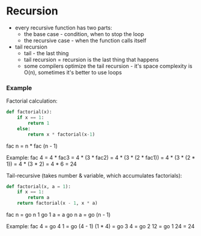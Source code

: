 # Recursion
* every recursive function has two parts:
    * the base case - condition, when to stop the loop
    * the recursive case - when the function calls itself
* tail recursion 
    * tail - the last thing
    * tail recursion = recursion is the last thing that happens 
    * some compilers optimize the tail recursion - it's space complexity is O(n), sometimes it's better to use loops
  

### Example
Factorial calculation:
```python
def factorial(x):
    if x == 1:
        return 1
    else:
        return x * factorial(x-1)
```
fac n = n * fac (n - 1)

Example: 
fac 4 = 4 * fac3
      = 4 * (3 * fac2)
      = 4 * (3 * (2 * fac1))
      = 4 * (3 * (2 * 1))
      = 4 * (3 * 2)
      = 4 * 6
      = 24


Tail-recursive (takes number & variable, which accumulates factorials):
```python
def factorial(x, a = 1):
    if x == 1:
        return a
    return factorial(x - 1, x * a)
```
fac n = go n 1
go 1 a = a
go n a = go (n - 1)

Example: 
fac 4 = go 4 1
      = go (4 - 1) (1 * 4)
      = go 3 4
      = go 2 12
      = go 1 24
      = 24